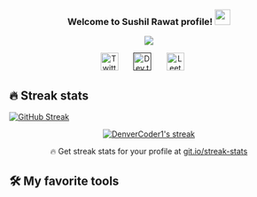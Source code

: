 <h3 align="center">
  Welcome to Sushil Rawat profile!
  <img src="https://media.giphy.com/media/hvRJCLFzcasrR4ia7z/giphy.gif" width="28">
</h3>

<p align="center">
  <a href="https://github.com/DenverCoder1/readme-typing-svg"><img src="https://readme-typing-svg.herokuapp.com/?lines=Full-stack%20web%20developer;Self-taught%20Web%20Developer;Always%20learning%20new%20things&font=Fira%20Code&center=true&width=440&height=45&color=f75c7e&vCenter=true&size=22"></a>
</p>

<p align="center">
  <a href="https://twitter.com/sushil_0_3"><img width="32px" alt="Twitter" title="Twitter" src="https://i.imgur.com/OXZM1L6.png"/></a>
  &#8287;&#8287;&#8287;&#8287;&#8287;
  <a href=""><img width="32px" alt="Dev.to" title="Website" src="https://i.imgur.com/mVm29vK.png"></a>
  &#8287;&#8287;&#8287;&#8287;&#8287;
<!-- Leetcode   -->
  <a href="https://leetcode.com/sushilrawat1720/"><img width="32px"  title="LeetCode" src="/Users/sushilrawat/Pictures/edited2.0.jpg"/></a>
  &#8287;&#8287;&#8287;&#8287;&#8287;
  
<!--  Codechef  -->
  
<!--    -->
</p>




## 🔥 Streak stats
[![GitHub Streak](https://github-readme-streak-stats.herokuapp.com/?user=sushil-03)](https://git.io/streak-stats)


<!-- GitHub Readme Streak Stats - https://github.com/DenverCoder1/github-readme-streak-stats -->
<p align="center">
  <a href="https://github.com/sushil-03/github-readme-streak-stats">
    <img title="🔥 Get streak stats for your profile at git.io/streak-stats" alt="DenverCoder1's streak" src="https://github-readme-streak-stats.herokuapp.com/?user=DenverCoder1&theme=monokai-metallian&hide_border=true"/>
  </a>
  <p align="center">🔥 Get streak stats for your profile at <a href="https://git.io/streak-stats">git.io/streak-stats</a></p>
</p>

<!-- Some badges are from https://github.com/Ileriayo/markdown-badges -->

## 🛠️ My favorite tools

